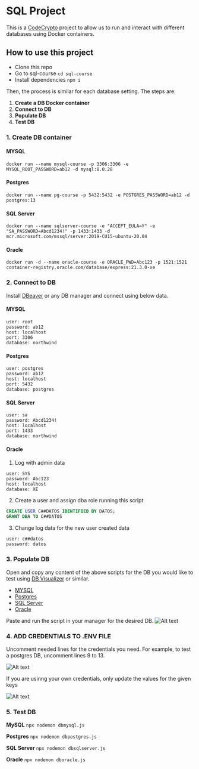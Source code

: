 # SQL Project

This is a [CodeCrypto](https://codecrypto.academy/) project to allow us to run and interact with different databases using Docker containers.

## How to use this project
- Clone this repo
- Go to sql-course `cd sql-course`
- Install dependencies `npm i`

Then, the process is similar for each database setting. The steps are:
1) **Create a DB Docker container**
2) **Connect to DB**
3) **Populate DB**
4) **Test DB**

###  1. **Create DB container**
#### MYSQL
```
docker run --name mysql-course -p 3306:3306 -e MYSQL_ROOT_PASSWORD=ab12 -d mysql:8.0.28
```

#### Postgres
```
docker run --name pg-course -p 5432:5432 -e POSTGRES_PASSWORD=ab12 -d postgres:13
```

#### SQL Server
```
docker run --name sqlserver-course -e "ACCEPT_EULA=Y" -e "SA_PASSWORD=Abcd1234!" -p 1433:1433 -d mcr.microsoft.com/mssql/server:2019-CU15-ubuntu-20.04
```

#### Oracle
```
docker run -d --name oracle-course -e ORACLE_PWD=Abc123 -p 1521:1521 container-registry.oracle.com/database/express:21.3.0-xe
```

### 2. Connect to DB
Install [DBeaver](https://dbeaver.io/) or any DB manager and connect using below data.

#### MYSQL
```
user: root
password: ab12
host: localhost
port: 3306
database: northwind
```

#### Postgres
```
user: postgres
password: ab12
host: localhost
port: 5432
database: postgres
```

#### SQL Server
```
user: sa
password: Abcd1234!
host: localhost
port: 1433
database: northwind
```

#### Oracle
1) Log with admin data
```
user: SYS
password: Abc123
host: localhost
database: XE
```

2) Create a user and assign dba role running this script
```sql
CREATE USER C##DATOS IDENTIFIED BY DATOS;
GRANT DBA TO C##DATOS
```

3) Change log data for the new user created data
```
user: c##datos
password: datos
```

### 3. Populate DB

Open and copy any content of the above scripts for the DB you would like to test using [DB Visualizer](https://www.dbvis.com/download/) or similar.

- [MYSQL](https://www.aspsnippets.com/Handlers/DownloadFile.ashx?File=9cb579c6-86db-4596-84c3-d549428fdcf5.zip)
- [Postgres](https://raw.githubusercontent.com/pthom/northwind_psql/master/northwind.sql)
- [SQL Server](https://raw.githubusercontent.com/microsoft/sql-server-samples/master/samples/databases/northwind-pubs/instnwnd.sql)
- [Oracle](https://gist.githubusercontent.com/Jviejo/4f59dfe1d31d55c633b6c4a441bfb806/raw/800005c1ea4264f4e16b2a13cca7af28431f3879/northwind%2520oracle)


Paste and run the script in your manager for the desired DB.
![Alt text](image.png)

### 4. ADD CREDENTIALS TO .ENV FILE

Uncomment needed lines for the credentials you need. For example, to test a postgres DB, uncomment lines 9 to 13.

![Alt text](image-1.png)

If you are usinng your own credentials, only update the values for the given keys

![Alt text](image-3.png)

### 5. Test DB

**MySQL** `npx nodemon dbmysql.js`

**Postgres** `npx nodemon dbpostgres.js`

**SQL Server** `npx nodemon dbsqlserver.js`

**Oracle** `npx nodemon dboracle.js`
